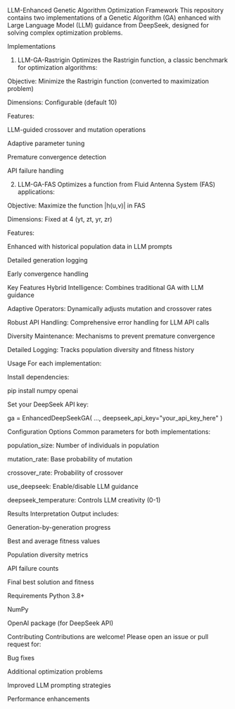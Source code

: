 LLM-Enhanced Genetic Algorithm Optimization Framework
This repository contains two implementations of a Genetic Algorithm (GA) enhanced with Large Language Model (LLM) guidance from DeepSeek, designed for solving complex optimization problems.


Implementations
1. LLM-GA-Rastrigin
Optimizes the Rastrigin function, a classic benchmark for optimization algorithms:

Objective: Minimize the Rastrigin function (converted to maximization problem)

Dimensions: Configurable (default 10)

Features:

LLM-guided crossover and mutation operations

Adaptive parameter tuning

Premature convergence detection

API failure handling


2. LLM-GA-FAS
Optimizes a function from Fluid Antenna System (FAS) applications:

Objective: Maximize the function |h(u,v)| in FAS

Dimensions: Fixed at 4 (yt, zt, yr, zr)

Features:

Enhanced with historical population data in LLM prompts

Detailed generation logging

Early convergence handling


Key Features
Hybrid Intelligence: Combines traditional GA with LLM guidance

Adaptive Operators: Dynamically adjusts mutation and crossover rates

Robust API Handling: Comprehensive error handling for LLM API calls

Diversity Maintenance: Mechanisms to prevent premature convergence

Detailed Logging: Tracks population diversity and fitness history


Usage
For each implementation:

Install dependencies:

pip install numpy openai

Set your DeepSeek API key:

ga = EnhancedDeepSeekGA(
    ...,
    deepseek_api_key="your_api_key_here"
)


Configuration Options
Common parameters for both implementations:

population_size: Number of individuals in population

mutation_rate: Base probability of mutation

crossover_rate: Probability of crossover

use_deepseek: Enable/disable LLM guidance

deepseek_temperature: Controls LLM creativity (0-1)

Results Interpretation
Output includes:

Generation-by-generation progress

Best and average fitness values

Population diversity metrics

API failure counts

Final best solution and fitness

Requirements
Python 3.8+

NumPy

OpenAI package (for DeepSeek API)

Contributing
Contributions are welcome! Please open an issue or pull request for:

Bug fixes

Additional optimization problems

Improved LLM prompting strategies

Performance enhancements
